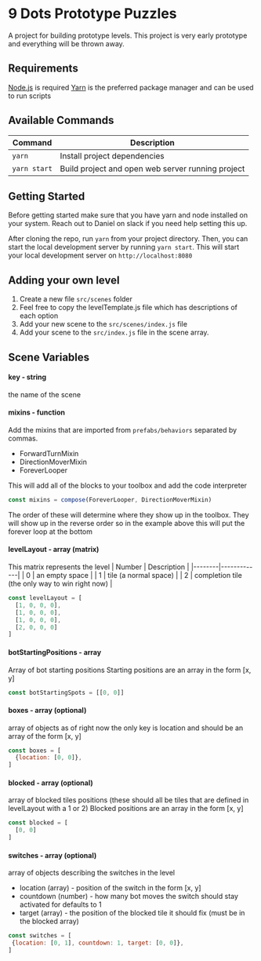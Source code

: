 # 9 Dots Prototype Puzzles

A project for building prototype levels. This project is very early prototype and everything will be thrown away.

## Requirements

[Node.js](https://nodejs.org) is required
[Yarn](https://yarnpkg.com) is the preferred package manager and can be used to run scripts

## Available Commands

| Command | Description |
|---------|-------------|
| `yarn` | Install project dependencies |
| `yarn start` | Build project and open web server running project |

## Getting Started
Before getting started make sure that you have yarn and node installed on your system. Reach out to Daniel on slack if you need help setting this up.

 After cloning the repo, run `yarn` from your project directory. Then, you can start the local development server by running `yarn start`. This will start your 
local development server on `http://localhost:8080` 


## Adding your own level
1. Create a new file `src/scenes` folder
2. Feel free to copy the levelTemplate.js file which has descriptions of each option
3. Add your new scene to the `src/scenes/index.js` file
4. Add your scene to the `src/index.js` file in the scene array.

## Scene Variables

#### key - string

the name of the scene

#### mixins - function
 Add the mixins that are imported from `prefabs/behaviors` separated by commas.
  - ForwardTurnMixin
  - DirectionMoverMixin
  - ForeverLooper


 This will add all of the blocks to your toolbox and add the code interpreter
 
 ```js
 const mixins = compose(ForeverLooper, DirectionMoverMixin)
 ```
 
 The order of these will determine where they show up in the toolbox. 
 They will show up in the reverse order so in the example above this will put
 the forever loop at the bottom

 #### levelLayout - array (matrix)
This matrix represents the level
 | Number | Description |
 |--------|-------------|
 | 0 | an empty space |
 | 1 | tile (a normal space) |
 | 2 | completion tile (the only way to win right now) |

```js
const levelLayout = [
  [1, 0, 0, 0],
  [1, 0, 0, 0],
  [1, 0, 0, 0],
  [2, 0, 0, 0]
]
```

#### botStartingPositions - array
Array of bot starting positions
Starting positions are an array in the form [x, y]
```js
const botStartingSpots = [[0, 0]]
```

#### boxes - array (optional)
array of objects as of right now the only key is location and
should be an array of the form [x, y]
```js
const boxes = [
  {location: [0, 0]},
]
```

#### blocked - array (optional)
array of blocked tiles positions (these should all be tiles that are defined in levelLayout with a 1 or 2)
Blocked positions are an array in the form [x, y]
```js
const blocked = [
  [0, 0]
]
```

#### switches - array (optional)
array of objects describing the switches in the level
 - location (array) - position of the switch in the form [x, y]
 - countdown (number) - how many bot moves the switch should stay activated for defaults to 1
 - target (array) - the position of the blocked tile it should fix (must be in the blocked array)
 ```js
 const switches = [
  {location: [0, 1], countdown: 1, target: [0, 0]},
]
```
